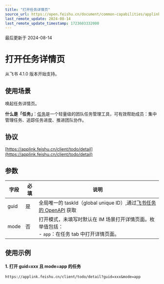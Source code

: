 ```yaml
---
title: "打开任务详情页"
source_url: https://open.feishu.cn/document/common-capabilities/applink-protocol/supported-protocol/open-todo/open-the-task-details-page
last_remote_update: 2024-08-14
last_remote_update_timestamp: 1723603332000
---
```

最后更新于 2024-08-14

# 打开任务详情页 
从飞书 4.1.0 版本开始支持。

## 使用场景
唤起任务详情页。

**什么是「任务」**：[任务](https://www.feishu.cn/hc/zh-CN/articles/798052212434)是一个轻量级的团队任务管理工具，可有效帮助成员：集中管理任务、追踪任务进度、推进团队协作。
## 协议
[https://applink.feishu.cn/client/todo/detail](https://applink.feishu.cn/client/todo/detail)

##  参数
| 字段         | 必填           | 说明        | 
| --------- | --------------- | -------   | 
|guid|是         |全局唯一的 taskId（global unique ID）,通过[飞书任务的 OpenAPI](https://open.feishu.cn/document/uAjLw4CM/ukTMukTMukTM/task-v2/task/get) 获取
|mode|否         |打开模式，未填写时默认在 IM 场景打开详情页面。枚举值包括：<br>- `app`：在任务 tab 中打开详情页面。<br>|

## 使用示例
####  1. 打开 guid=xxx 且 mode=app 的任务

`https://applink.feishu.cn/client/todo/detail?guid=xxx&mode=app`
